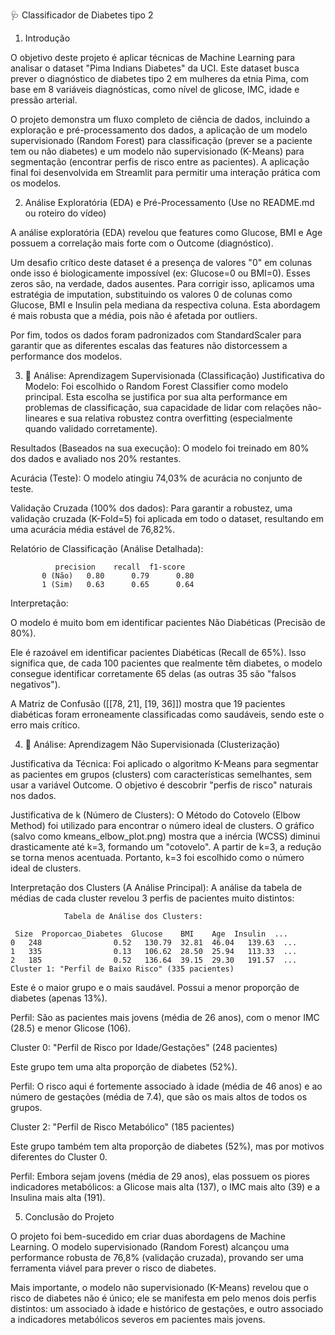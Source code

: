 🩺 Classificador de Diabetes tipo 2
1. Introdução 

O objetivo deste projeto é aplicar técnicas de Machine Learning para analisar o dataset "Pima Indians Diabetes" da UCI. Este dataset busca prever o diagnóstico de diabetes tipo 2 em mulheres da etnia Pima, com base em 8 variáveis diagnósticas, como nível de glicose, IMC, idade e pressão arterial.

O projeto demonstra um fluxo completo de ciência de dados, incluindo a exploração e pré-processamento dos dados, a aplicação de um modelo supervisionado (Random Forest) para classificação (prever se a paciente tem ou não diabetes) e um modelo não supervisionado (K-Means) para segmentação (encontrar perfis de risco entre as pacientes). A aplicação final foi desenvolvida em Streamlit para permitir uma interação prática com os modelos.

2. Análise Exploratória (EDA) e Pré-Processamento
(Use no README.md ou roteiro do vídeo)

A análise exploratória (EDA) revelou que features como Glucose, BMI e Age possuem a correlação mais forte com o Outcome (diagnóstico).

Um desafio crítico deste dataset é a presença de valores "0" em colunas onde isso é biologicamente impossível (ex: Glucose=0 ou BMI=0). Esses zeros são, na verdade, dados ausentes. Para corrigir isso, aplicamos uma estratégia de imputation, substituindo os valores 0 de colunas como Glucose, BMI e Insulin pela mediana da respectiva coluna. Esta abordagem é mais robusta que a média, pois não é afetada por outliers.

Por fim, todos os dados foram padronizados com StandardScaler para garantir que as diferentes escalas das features não distorcessem a performance dos modelos.

3. 🚀 Análise: Aprendizagem Supervisionada (Classificação)
Justificativa do Modelo: Foi escolhido o Random Forest Classifier como modelo principal. Esta escolha se justifica por sua alta performance em problemas de classificação, sua capacidade de lidar com relações não-lineares e sua relativa robustez contra overfitting (especialmente quando validado corretamente).

Resultados (Baseados na sua execução): O modelo foi treinado em 80% dos dados e avaliado nos 20% restantes.

Acurácia (Teste): O modelo atingiu 74,03% de acurácia no conjunto de teste.

Validação Cruzada (100% dos dados): Para garantir a robustez, uma validação cruzada (K-Fold=5) foi aplicada em todo o dataset, resultando em uma acurácia média estável de 76,82%.

Relatório de Classificação (Análise Detalhada):

              precision    recall  f1-score
           0 (Não)   0.80      0.79      0.80
           1 (Sim)   0.63      0.65      0.64
Interpretação:

O modelo é muito bom em identificar pacientes Não Diabéticas (Precisão de 80%).

Ele é razoável em identificar pacientes Diabéticas (Recall de 65%). Isso significa que, de cada 100 pacientes que realmente têm diabetes, o modelo consegue identificar corretamente 65 delas (as outras 35 são "falsos negativos").

A Matriz de Confusão ([[78, 21], [19, 36]]) mostra que 19 pacientes diabéticas foram erroneamente classificadas como saudáveis, sendo este o erro mais crítico.

4. 🚀 Análise: Aprendizagem Não Supervisionada (Clusterização)

Justificativa da Técnica: Foi aplicado o algoritmo K-Means para segmentar as pacientes em grupos (clusters) com características semelhantes, sem usar a variável Outcome. O objetivo é descobrir "perfis de risco" naturais nos dados.

Justificativa de k (Número de Clusters): O Método do Cotovelo (Elbow Method) foi utilizado para encontrar o número ideal de clusters. O gráfico (salvo como kmeans_elbow_plot.png) mostra que a inércia (WCSS) diminui drasticamente até k=3, formando um "cotovelo". A partir de k=3, a redução se torna menos acentuada. Portanto, k=3 foi escolhido como o número ideal de clusters.

Interpretação dos Clusters (A Análise Principal): A análise da tabela de médias de cada cluster revelou 3 perfis de pacientes muito distintos:

                Tabela de Análise dos Clusters:

     Size  Proporcao_Diabetes  Glucose    BMI    Age  Insulin  ...
    0   248                0.52   130.79  32.81  46.04   139.63  ...
    1   335                0.13   106.62  28.50  25.94   113.33  ...
    2   185                0.52   136.64  39.15  29.30   191.57  ...
    Cluster 1: "Perfil de Baixo Risco" (335 pacientes)

Este é o maior grupo e o mais saudável. Possui a menor proporção de diabetes (apenas 13%).

Perfil: São as pacientes mais jovens (média de 26 anos), com o menor IMC (28.5) e menor Glicose (106).

Cluster 0: "Perfil de Risco por Idade/Gestações" (248 pacientes)

Este grupo tem uma alta proporção de diabetes (52%).

Perfil: O risco aqui é fortemente associado à idade (média de 46 anos) e ao número de gestações (média de 7.4), que são os mais altos de todos os grupos.

Cluster 2: "Perfil de Risco Metabólico" (185 pacientes)

Este grupo também tem alta proporção de diabetes (52%), mas por motivos diferentes do Cluster 0.

Perfil: Embora sejam jovens (média de 29 anos), elas possuem os piores indicadores metabólicos: a Glicose mais alta (137), o IMC mais alto (39) e a Insulina mais alta (191).

5. Conclusão do Projeto

O projeto foi bem-sucedido em criar duas abordagens de Machine Learning. O modelo supervisionado (Random Forest) alcançou uma performance robusta de 76,8% (validação cruzada), provando ser uma ferramenta viável para prever o risco de diabetes.

Mais importante, o modelo não supervisionado (K-Means) revelou que o risco de diabetes não é único; ele se manifesta em pelo menos dois perfis distintos: um associado à idade e histórico de gestações, e outro associado a indicadores metabólicos severos em pacientes mais jovens.
